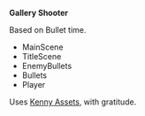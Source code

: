 **Gallery Shooter**

Based on Bullet time.

* MainScene
* TitleScene
* EnemyBullets
* Bullets
* Player

Uses [Kenny Assets](https://kenney.nl/assets/), with gratitude.
